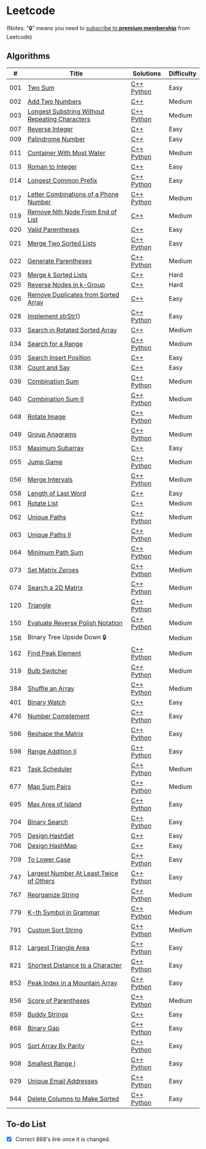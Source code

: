# Leetcode

(Notes: ":lock:" means you need to [subscribe to **premium membership**](https://leetcode.com/subscribe/) from Leetcode)

## Algorithms
| # | Title | Solutions | Difficulty |
|---| ----- | --------------------------- | ---------- |
|001|[Two Sum](https://leetcode.com/problems/two-sum/description/) | [C++](./C++/001.%20Two%20Sum.cpp) [Python](./Python/001.%20Two%20Sum.py) | Easy |
|002|[Add Two Numbers](https://leetcode.com/problems/add-two-numbers/description/) | [C++](./C++/002.%20Add%20Two%20Numbers.cpp) | Medium |
|003|[Longest Substring Without Repeating Characters](https://leetcode.com/problems/longest-substring-without-repeating-characters/description/) | [C++](./C++/003.%20Longest%20Substring%20Without%20Repeating%20Characters.cpp) [Python](./Python/003.%20Longest%20Substring%20Without%20Repeating%20Characters.py) | Medium |
|007|[Reverse Integer](https://leetcode.com/problems/reverse-integer/description/) | [C++](./C++/007.%20Reverse%20Integer.cpp) | Easy |
|009|[Palindrome Number](https://leetcode.com/problems/palindrome-number/description/) | [C++](./C++/009.%20Palindrome%20Number.cpp) | Easy |
|011|[Container With Most Water](https://leetcode.com/problems/container-with-most-water/description/) | [C++](./C++/011.%20Container%20With%20Most%20Water.cpp) [Python](./Python/011.%20Container%20With%20Most%20Water.py) |  Medium |
|013|[Roman to Integer](https://leetcode.com/problems/roman-to-integer/description/) | [C++](./C++/013.%20Roman%20to%20Integer.cpp) | Easy |
|014|[Longest Common Prefix](https://leetcode.com/problems/longest-common-prefix/description/) | [C++](./C++/014.%20Longest%20Common%20Prefix.cpp) [Python](./Python/014.%20Longest%20Common%20Prefix.py) | Easy |
|017|[Letter Combinations of a Phone Number](https://leetcode.com/problems/letter-combinations-of-a-phone-number/description/) | [C++](./C++/017.%20Letter%20Combinations%20of%20a%20Phone%20Number.cpp) [Python](./Python/017.%20Letter%20Combinations%20of%20a%20Phone%20Number.py) | Medium |
|019|[Remove Nth Node From End of List](https://leetcode.com/problems/remove-nth-node-from-end-of-list/description/) | [C++](./C++/019.%20Remove%20Nth%20Node%20From%20End%20of%20List.cpp) | Medium |
|020|[Valid Parentheses](https://leetcode.com/problems/valid-parentheses/description/) | [C++](./C++/020.%20Valid%20Parentheses.cpp) | Easy |
|021|[Merge Two Sorted Lists](https://leetcode.com/problems/merge-two-sorted-lists/description/) | [C++](./C++/021.%20Merge%20Two%20Sorted%20Lists.cpp) [Python](./Python/021.%20Merge%20Two%20Sorted%20Lists.py) | Easy |
|022|[Generate Parentheses](https://leetcode.com/problems/generate-parentheses/description/) | [C++](./C++/022.%20Generate%20Parentheses.cpp) [Python](./Python/022.%20Generate%20Parentheses.py) | Medium |
|023|[Merge k Sorted Lists](https://leetcode.com/problems/merge-k-sorted-lists/description/) | [C++](./C++/023.%20Merge%20k%20Sorted%20Lists.cpp) | Hard |
|025|[Reverse Nodes in k-Group](https://leetcode.com/problems/reverse-nodes-in-k-group/description/) | [C++](./C++/025.%20Reverse%20Nodes%20in%20k-Group.cpp) | Hard |
|026|[Remove Duplicates from Sorted Array](https://leetcode.com/problems/remove-duplicates-from-sorted-array/description/) | [C++](./C++/026.%20Remove%20Duplicates%20from%20Sorted%20Array.cpp) | Easy |
|028|[Implement strStr()](https://leetcode.com/problems/implement-strstr/description/) | [C++](./C++/028.%20Implement%20strStr().cpp) [Python](./Python/028.%20Implement%20strStr().py) | Easy |
|033|[Search in Rotated Sorted Array](https://leetcode.com/problems/search-in-rotated-sorted-array/description/) | [C++](./C++/033.%20Search%20in%20Rotated%20Sorted%20Array.cpp) | Medium |
|034|[Search for a Range](https://leetcode.com/problems/search-for-a-range/description/) | [C++](./C++/034.%20Search%20for%20a%20Range.cpp) [Python](./Python/034.%20Search%20for%20a%20Range.py) | Medium |
|035|[Search Insert Position](https://leetcode.com/problems/search-insert-position/description/) | [C++](./C++/035.%20Search%20Insert%20Position.cpp) | Easy |
|038|[Count and Say](https://leetcode.com/problems/count-and-say/description/) | [C++](./C++/038.%20Count%20and%20Say.cpp) | Easy |
|039|[Combination Sum](https://leetcode.com/problems/combination-sum/description/) | [C++](./C++/039.%20Combination%20Sum.cpp) [Python](./Python/039.%20Combination%20Sum.py) | Medium |
|040|[Combination Sum II](https://leetcode.com/problems/combination-sum-ii/) | [C++](./C++/040.%20Combination%20Sum%20II.cpp) [Python](./Python/040.%20Combination%20Sum%20II.py) | Medium |
|048|[Rotate Image](https://leetcode.com/problems/rotate-image/description/) | [C++](./C++/048.%20Rotate%20Image.cpp) [Python](./Python/048.%20Rotate%20Image.py) | Medium |
|049|[Group Anagrams](https://leetcode.com/problems/group-anagrams/description/) | [C++](./C++/049.%20Group%20Anagrams.cpp) [Python](./Python/049.%20Group%20Anagrams.py) | Medium |
|053|[Maximum Subarray](https://leetcode.com/problems/maximum-subarray/) | [C++](./C++/053.%20Maximum%20Subarray.cpp) | Easy |
|055|[Jump Game](https://leetcode.com/problems/jump-game/) | [C++](./C++/055.%20Jump%20Game.cpp) [Python](./Python/055.%20Jump%20Game.py) | Medium |
|056|[Merge Intervals](https://leetcode.com/problems/merge-intervals/) | [C++](./C++/056.%20Merge%20Intervals.cpp) [Python](./Python/056.%20Merge%20Intervals.py) | Medium |
|058|[Length of Last Word](https://leetcode.com/problems/length-of-last-word/) | [C++](./C++/058.%20Length%20of%20Last%20Word.cpp) | Easy |
|061|[Rotate List](https://leetcode.com/problems/rotate-list/) | [C++](./C++/061.%20Rotate%20List.cpp) | Medium |
|062|[Unique Paths](https://leetcode.com/problems/unique-paths/) | [C++](./C++/062.%20Unique%20Paths.cpp) [Python](./Python/062.%20Unique%20Paths.py) | Medium |
|063|[Unique Paths II](https://leetcode.com/problems/unique-paths-ii/) | [C++](./C++/063.%20Unique%20Paths%20II.cpp) [Python](./Python/063.%20Unique%20Paths%20II.py) | Medium |
|064|[Minimum Path Sum](https://leetcode.com/problems/minimum-path-sum/) | [C++](./C++/064.%20Minimum%20Path%20Sum.cpp) [Python](./Python/064.%20Minimum%20Path%20Sum.py) | Medium |
|073|[Set Matrix Zeroes](https://leetcode.com/problems/set-matrix-zeroes/description/) | [C++](./C++/073.%20Set%20Matrix%20Zeroes.cpp) [Python](./Python/073.%20Set%20Matrix%20Zeroes.py) | Medium |
|074|[Search a 2D Matrix](https://leetcode.com/problems/search-a-2d-matrix/description/) | [C++](./C++/074.%20Search%20a%202D%20Matrix.cpp) [Python](./Python/074.%20Search%20a%202D%20Matrix.py) | Medium |
|120|[Triangle](https://leetcode.com/problems/triangle/description/) | [C++](./C++/120.%20Triangle.cpp) [Python](./Python/120.%20Triangle.py) | Medium |
|150|[Evaluate Reverse Polish Notation](https://leetcode.com/problems/evaluate-reverse-polish-notation/) | [C++](./C++/150.%20Evaluate%20Reverse%20Polish%20Notation.cpp) [Python](./Python/150.%20Evaluate%20Reverse%20Polish%20Notation.py) | Medium |
|156|Binary Tree Upside Down :lock:| | Medium |
|162|[Find Peak Element](https://leetcode.com/problems/find-peak-element/description/) | [C++](./C++/162.%20Find%20Peak%20Element.cpp) [Python](./Python/162.%20Find%20Peak%20Element.py) | Medium |
|319|[Bulb Switcher](https://leetcode.com/problems/bulb-switcher/) | [C++](./C++/319.%20Bulb%20Switcher.cpp) [Python](./Python/319.%20Bulb%20Switcher.py) | Medium |
|384|[Shuffle an Array](https://leetcode.com/problems/shuffle-an-array/description/) | [C++](./C++/384.%20Shuffle%20an%20Array.cpp) [Python](./Python/384.%20Shuffle%20an%20Array.py) | Medium |
|401|[Binary Watch](https://leetcode.com/problems/binary-watch/) | [C++](./C++/401.%20Binary%20Watch.cpp) | Easy |
|476|[Number Complement](https://leetcode.com/problems/number-complement/description/) | [C++](./C++/476.%20Number%20Complement.cpp) [Python](./Python/476.%20Number%20Complement.py) | Easy |
|566|[Reshape the Matrix](https://leetcode.com/problems/reshape-the-matrix/description/) | [C++](./C++/566.%20Reshape%20the%20Matrix.cpp) [Python](./Python/566.%20Reshape%20the%20Matrix.py) | Easy |
|598|[Range Addition II](https://leetcode.com/problems/range-addition-ii/description/) | [C++](./C++/598.%20Range%20Addition%20II.cpp) [Python](./Python/598.%20Range%20Addition%20II.py) | Easy |
|621|[Task Scheduler](https://leetcode.com/problems/task-scheduler/description/) | [C++](./C++/621.%20Task%20Scheduler.cpp) [Python](./Python/621.%20Task%20Scheduler.py) | Medium |
|677|[Map Sum Pairs](https://leetcode.com/problems/map-sum-pairs/description/) | [C++](./C++/677.%20Map%20Sum%20Pairs.cpp) [Python](./Python/677.%20Map%20Sum%20Pairs.py) | Medium |
|695|[Max Area of Island](https://leetcode.com/problems/max-area-of-island/description/) | [C++](./C++/695.%20Max%20Area%20of%20Island.cpp) [Python](./Python/695.%20Max%20Area%20of%20Island.py) | Easy |
|704|[Binary Search](https://leetcode.com/problems/binary-search/) | [C++](./C++/704.%20Binary%20Search.cpp) [Python](./Python/704.%20Binary%20Search.py) | Easy |
|705|[Design HashSet](https://leetcode.com/problems/design-hashset/description/) | [C++](./C++/705.%20Design%20HashSet.cpp) | Easy |
|706|[Design HashMap](https://leetcode.com/problems/design-hashmap/description/) | [C++](./C++/706.%20Design%20HashMap.cpp) | Easy |
|709|[To Lower Case](https://leetcode.com/problems/to-lower-case/description/) | [C++](./C++/709.%20To%20Lower%20Case.cpp) [Python](./Python/709.%20To%20Lower%20Case.py) | Easy |
|747|[Largest Number At Least Twice of Others](https://leetcode.com/problems/largest-number-at-least-twice-of-others/description/) | [C++](./C++/747.%20Largest%20Number%20At%20Least%20Twice%20of%20Others.cpp) [Python](./Python/747.%20Largest%20Number%20At%20Least%20Twice%20of%20Others.py) | Easy |
|767|[Reorganize String](https://leetcode.com/problems/reorganize-string/description/) | [C++](./C++/767.%20Reorganize%20String.cpp) [Python](./Python/767.%20Reorganize%20String.py) | Medium |
|779|[K-th Symbol in Grammar](https://leetcode.com/problems/k-th-symbol-in-grammar/) | [C++](./C++/779.%20K-th%20Symbol%20in%20Grammar.cpp) [Python](./Python/779.%20K-th%20Symbol%20in%20Grammar.py) | Medium |
|791|[Custom Sort String](https://leetcode.com/problems/custom-sort-string/description/) | [C++](./C++/791.%20Custom%20Sort%20String.cpp) [Python](./Python/791.%20Custom%20Sort%20String.py) | Medium |
|812|[Largest Triangle Area](https://leetcode.com/problems/largest-triangle-area/description/) | [C++](./C++/812.%20Largest%20Triangle%20Area.cpp) [Python](./Python/812.%20Largest%20Triangle%20Area.py) | Easy |
|821|[Shortest Distance to a Character](https://leetcode.com/problems/shortest-distance-to-a-character/) | [C++](./C++/821.%20Shortest%20Distance%20to%20a%20Character.cpp) [Python](./Python/821.%20Shortest%20Distance%20to%20a%20Character.py) | Easy |
|852|[Peak Index in a Mountain Array](https://leetcode.com/problems/peak-index-in-a-mountain-array/description/) | [C++](./C++/852.%20Peak%20Index%20in%20a%20Mountain%20Array.cpp) [Python](./Python/852.%20Peak%20Index%20in%20a%20Mountain%20Array.py) | Easy |
|856|[Score of Parentheses](https://leetcode.com/problems/score-of-parentheses/description/) | [C++](./C++/856.%20Score%20of%20Parentheses.cpp) [Python](./Python/856.%20Score%20of%20Parentheses.py) | Medium |
|859|[Buddy Strings](https://leetcode.com/contest/weekly-contest-90/problems/buddy-strings/) | [C++](./C++/859.%20Buddy%20Strings.cpp) | Easy |
|868|[Binary Gap](https://leetcode.com/problems/binary-gap/description/) | [C++](./C++/868.%20Binary%20Gap.cpp) [Python](./Python/868.%20Binary%20Gap.py) | Easy |
|905|[Sort Array By Parity](https://leetcode.com/problems/sort-array-by-parity/) | [C++](./C++/905.%20Sort%20Array%20By%20Parity.cpp) [Python](./Python/905.%20Sort%20Array%20By%20Parity.py) | Easy |
|908|[Smallest Range I](https://leetcode.com/problems/smallest-range-i/) | [C++](./C++/908.%20Smallest%20Range%20I.cpp) [Python](./Python/908.%20Smallest%20Range%20I.py) | Easy |
|929|[Unique Email Addresses](https://leetcode.com/problems/unique-email-addresses/) | [C++](./C++/929.%20Unique%20Email%20Addresses.cpp) [Python](./Python/929.%20Unique%20Email%20Addresses.py) | Easy |
|944|[Delete Columns to Make Sorted](https://leetcode.com/problems/delete-columns-to-make-sorted/) | [C++](./C++/944.%20Delete%20Columns%20to%20Make%20Sorted.cpp) [Python](./Python/944.%20Delete%20Columns%20to%20Make%20Sorted.py) | Easy |

## To-do List
- [X] Correct 868's link once it is changed.